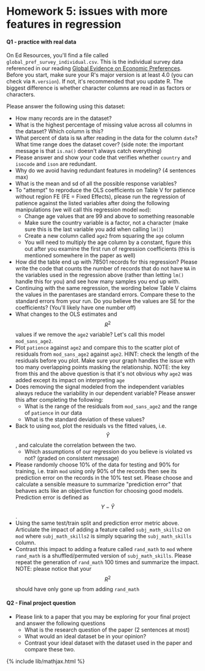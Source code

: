# Homework 5: issues with more features in regression

#### Q1 - practice with real data

On Ed Resources, you'll find a file called `global_pref_survey_individual.csv`.
This is the individual survey data referenced in our reading [Global Evidence on Economic Preferences](https://academic.oup.com/qje/article/133/4/1645/5025666).
Before you start, make sure your R's major version is at least 4.0 (you can check via `R.version`). If not, it's recommended that you update R. The biggest difference is whether character columns are read in as factors or characters.

Please answer the following using this dataset:

- How many records are in the dataset?
- What is the highest percentage of missing value across all columns in the dataset? Which column is this?
- What percent of data is `NA` after reading in the data for the column `date`?
  What time range does the dataset cover? (side note: the important message is that `is.na()`
  doesn't always catch everything)
- Please answer and show your code that verifies whether `country` and `isocode` and `ison` are redundant.
- Why do we avoid having redundant features in modeling? (4 sentences max)
- What is the mean and sd of all the possible response variables?
- To "attempt" to reproduce the OLS coefficients on Table V for patience without region FE (FE = Fixed Effects),
  please run the regression of patience against the listed variables after doing the following manipulations (we will call this regression model `mod`):
  - Change age values that are 99 and above to something reasonable
  - Make sure the country variable is a factor, not a character (make sure this is the last variable you add when calling `lm()`)
  - Create a new column called `age2` from squaring the `age` column
  - You will need to multiply the age column by a constant, figure this out after you examine the first run of regression coefficients (this is mentioned somewhere in the paper as well)
- How did the table end up with 78501 records for this regression? Please write the code that counts the number of records that do not have `NA` in the variables used in the regression above (rather than letting `lm()` handle this for you) and see how many samples you end up with.
- Continuing with the same regression, the wording below Table V claims the values in the parentases are standard errors. Compare these to the standard errors from your run. Do you believe the values are SE for the coefficients? (You'll likely have one number off)
- What changes to the OLS estimates and $$R^2$$ values if we remove the `age2` variable? Let's call this model `mod_sans_age2`. 
- Plot `patience` against `age2` and compare this to the scatter plot of residuals from `mod_sans_age2` against `age2`. HINT: check the length of the residuals before you plot. Make sure your graph handles the issue with too many overlapping points masking the relationship.
  NOTE: the key from this and the above question is that it's not obvious why `age2` was added except its impact on interpreting `age`
- Does removing the signal modeled from the independent variables always reduce the variability in our dependent variable? Please answer this after completing the following:
  - What is the range of the residuals from `mod_sans_age2` and the range of `patience` in our data
  - What is the standard deviation of these values?
- Back to using `mod`, plot the residuals vs the fitted values, i.e. $$\hat{Y}$$, and calculate the correlation between the two.
  - Which assumptions of our regression do you believe is violated vs not? (graded on consistent message)
- Please randomly choose 10% of the data for testing and 90% for training, i.e. train `mod` using only 90% of the records then see its prediction error on the records in the 10% test set. Please choose and calculate a sensible measure to summarize "prediction error" that behaves acts like an objective function for choosing good models. Prediction error is defined as $$Y - \hat{Y}$$.
- Using the same test/train split and prediction error metric above. Articulate the impact of adding a feature called `subj_math_skills2` on `mod` where `subj_math_skills2` is simply squaring the `subj_math_skills` column.
- Contrast this impact to adding a feature called `rand_math` to `mod` where `rand_math` is a shuffled/permuted version of `subj_math_skills`. Please repeat the generation of `rand_math` 100 times and summarize the impact.
  NOTE: please notice that your $$R^2$$ should have only gone up from adding `rand_math`


#### Q2 - Final project question

- Please link to a paper that you may be exploring for your final project and answer the following questions
  - What is the research question of the paper (2 sentences at most)
  - What would an ideal dataset be in your opinion?
  - Contrast your ideal dataset with the dataset used in the paper and compare these two.

{% include lib/mathjax.html %}
